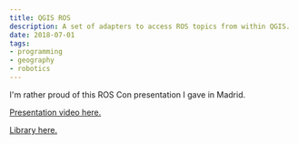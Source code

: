 ```yaml
---
title: QGIS ROS
description: A set of adapters to access ROS topics from within QGIS.
date: 2018-07-01
tags:
- programming
- geography
- robotics
---
```


I'm rather proud of this ROS Con presentation I gave in Madrid.

[Presentation video here.](https://vimeo.com/293539252)

[Library here.](https://github.com/locusrobotics/qgis_ros)
